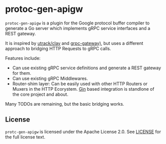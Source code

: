 # protoc-gen-apigw

`protoc-gen-apigw` is a plugin for the Google protocol buffer compiler to generate a Go server which implements gRPC service interfaces and a REST gateway.

It is inspired by [utrack/clay](https://github.com/utrack/clay) and [grpc-gateway)](https://github.com/grpc-ecosystem/grpc-gateway), but uses a different approach to bridging HTTP Requests to gRPC calls.

Features include:
 - Can use existing gRPC service definitions and generate a REST gateway for them.
 - Can use existing gRPC Middlewares.
 - Router-shim layer: Can be easily used with other HTTP Routers or Muxers in the HTTP Ecorystem.  [Gin](https://github.com/gin-gonic/gin) based integration is standlone of the core project and about.

Many TODOs are remaining, but the basic bridging works.

## License

`protc-gen-apigw` is licensed under the Apache License 2.0.  See [LICENSE](LICENSE) for the full license text.

